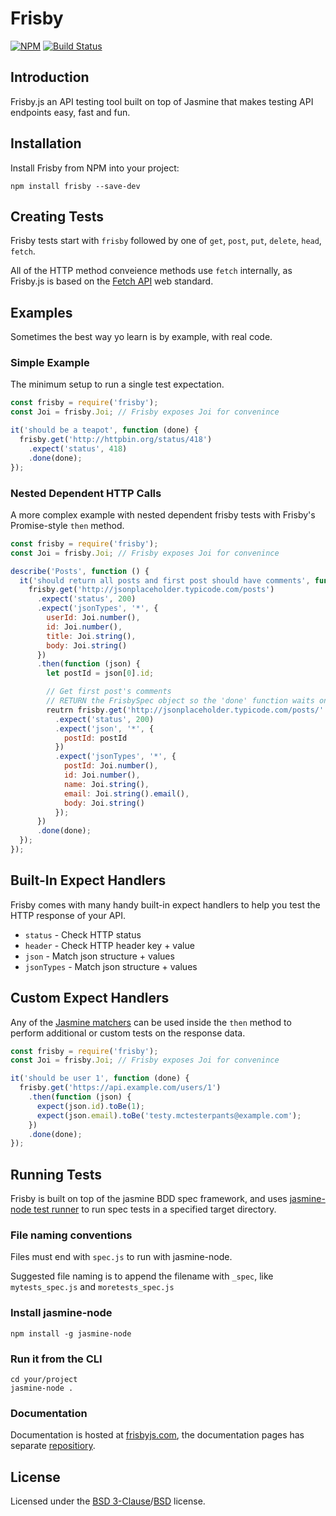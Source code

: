 # Frisby

[![NPM](https://nodei.co/npm/frisby.png)](https://nodei.co/npm/frisby/)
[![Build
Status](https://travis-ci.org/vlucas/frisby.png?branch=v2)](https://travis-ci.org/vlucas/frisby)

## Introduction

Frisby.js an API testing tool built on top of Jasmine that makes testing API
endpoints easy, fast and fun.

## Installation

Install Frisby from NPM into your project:

    npm install frisby --save-dev

## Creating Tests

Frisby tests start with `frisby` followed by one of `get`, `post`, `put`,
`delete`, `head`, `fetch`.

All of the HTTP method conveience methods use `fetch` internally, as Frisby.js is based
on the [Fetch API](https://developer.mozilla.org/en-US/docs/Web/API/Fetch_API) web standard.

## Examples

Sometimes the best way yo learn is by example, with real code.

### Simple Example

The minimum setup to run a single test expectation.

```javascript
const frisby = require('frisby');
const Joi = frisby.Joi; // Frisby exposes Joi for convenince

it('should be a teapot', function (done) {
  frisby.get('http://httpbin.org/status/418')
    .expect('status', 418)
    .done(done);
});
```

### Nested Dependent HTTP Calls

A more complex example with nested dependent frisby tests with Frisby's Promise-style `then` method.

```javascript
const frisby = require('frisby');
const Joi = frisby.Joi; // Frisby exposes Joi for convenince

describe('Posts', function () {
  it('should return all posts and first post should have comments', function (done) {
    frisby.get('http://jsonplaceholder.typicode.com/posts')
      .expect('status', 200)
      .expect('jsonTypes', '*', {
        userId: Joi.number(),
        id: Joi.number(),
        title: Joi.string(),
        body: Joi.string()
      })
      .then(function (json) {
        let postId = json[0].id;

        // Get first post's comments
        // RETURN the FrisbySpec object so the 'done' function waits on it to finish - just like a Promise chain
        reutrn frisby.get('http://jsonplaceholder.typicode.com/posts/' + postId + '/comments')
          .expect('status', 200)
          .expect('json', '*', {
            postId: postId
          })
          .expect('jsonTypes', '*', {
            postId: Joi.number(),
            id: Joi.number(),
            name: Joi.string(),
            email: Joi.string().email(),
            body: Joi.string()
          });
      })
      .done(done);
  });
});
```

## Built-In Expect Handlers

Frisby comes with many handy built-in expect handlers to help you test the HTTP
response of your API.

 * `status` - Check HTTP status
 * `header` - Check HTTP header key + value
 * `json` - Match json structure + values
 * `jsonTypes` - Match json structure + values

## Custom Expect Handlers

Any of the [Jasmine matchers](http://jasmine.github.io/2.4/introduction.html)
can be used inside the `then` method to perform additional or custom tests on
the response data.

```javascript
const frisby = require('frisby');
const Joi = frisby.Joi; // Frisby exposes Joi for convenince

it('should be user 1', function (done) {
  frisby.get('https://api.example.com/users/1')
    .then(function (json) {
      expect(json.id).toBe(1);
      expect(json.email).toBe('testy.mctesterpants@example.com');
    })
    .done(done);
});
```

## Running Tests

Frisby is built on top of the jasmine BDD spec framework, and uses
[jasmine-node test runner](https://github.com/mhevery/jasmine-node) to run spec
tests in a specified target directory.

### File naming conventions

Files must end with `spec.js` to run with jasmine-node.

Suggested file naming is to append the filename with `_spec`, like
`mytests_spec.js` and `moretests_spec.js`

### Install jasmine-node

    npm install -g jasmine-node

### Run it from the CLI

    cd your/project
    jasmine-node .

### Documentation
Documentation is hosted at [frisbyjs.com](http://frisbyjs.com/), the
documentation pages has separate
[repositiory](https://github.com/vlucas/frisby-site).

## License
Licensed under the [BSD
3-Clause](http://opensource.org/licenses/MIT)/[BSD](http://opensource.org/licenses/BSD-3-Clause)
license.
